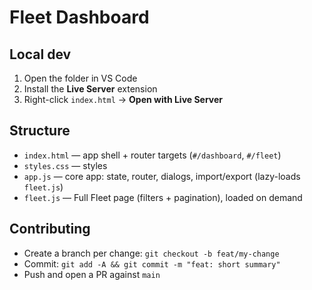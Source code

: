 ﻿# Fleet Dashboard

## Local dev
1. Open the folder in VS Code  
2. Install the **Live Server** extension  
3. Right-click `index.html` → **Open with Live Server**

## Structure
- `index.html` — app shell + router targets (`#/dashboard`, `#/fleet`)
- `styles.css` — styles
- `app.js` — core app: state, router, dialogs, import/export (lazy-loads `fleet.js`)
- `fleet.js` — Full Fleet page (filters + pagination), loaded on demand

## Contributing
- Create a branch per change: `git checkout -b feat/my-change`
- Commit: `git add -A && git commit -m "feat: short summary"`
- Push and open a PR against `main`
